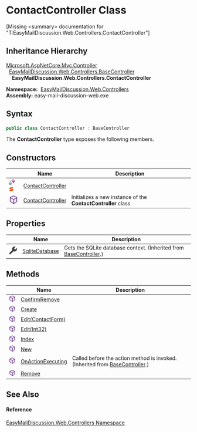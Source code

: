 ContactController Class
=======================

[Missing &lt;summary> documentation for "T:EasyMailDiscussion.Web.Controllers.ContactController"]



Inheritance Hierarchy
---------------------
[Microsoft.AspNetCore.Mvc.Controller][1]  
  [EasyMailDiscussion.Web.Controllers.BaseController][2]  
    **EasyMailDiscussion.Web.Controllers.ContactController**  

  **Namespace:**  [EasyMailDiscussion.Web.Controllers][3]  
  **Assembly:** easy-mail-discussion-web.exe

Syntax
------

```csharp
public class ContactController : BaseController
```

The **ContactController** type exposes the following members.


Constructors
------------

|                                   | Name                   | Description                                                   |
| --------------------------------- | ---------------------- | ------------------------------------------------------------- |
| ![Private method]![Static member] | [ContactController][4] |                                                               |
| ![Public method]                  | [ContactController][5] | Initializes a new instance of the **ContactController** class |


Properties
----------

|                    | Name                | Description                                                             |
| ------------------ | ------------------- | ----------------------------------------------------------------------- |
| ![Public property] | [SqliteDatabase][6] | Gets the SQLite database context. (Inherited from [BaseController][2].) |


Methods
-------

|                  | Name                    | Description                                                                       |
| ---------------- | ----------------------- | --------------------------------------------------------------------------------- |
| ![Public method] | [ConfirmRemove][7]      |                                                                                   |
| ![Public method] | [Create][8]             |                                                                                   |
| ![Public method] | [Edit(ContactForm)][9]  |                                                                                   |
| ![Public method] | [Edit(Int32)][10]       |                                                                                   |
| ![Public method] | [Index][11]             |                                                                                   |
| ![Public method] | [New][12]               |                                                                                   |
| ![Public method] | [OnActionExecuting][13] | Called before the action method is invoked. (Inherited from [BaseController][2].) |
| ![Public method] | [Remove][14]            |                                                                                   |


See Also
--------

#### Reference
[EasyMailDiscussion.Web.Controllers Namespace][3]  

[1]: https://docs.microsoft.com/dotnet/api/microsoft.aspnetcore.mvc.controller
[2]: ../BaseController/README.md
[3]: ../README.md
[4]: _cctor.md
[5]: _ctor.md
[6]: ../BaseController/SqliteDatabase.md
[7]: ConfirmRemove.md
[8]: Create.md
[9]: Edit.md
[10]: Edit_1.md
[11]: Index.md
[12]: New.md
[13]: ../BaseController/OnActionExecuting.md
[14]: Remove.md
[Private method]: ../../icons/privmethod.gif "Private method"
[Static member]: ../../icons/static.gif "Static member"
[Public method]: ../../icons/pubmethod.svg "Public method"
[Public property]: ../../icons/pubproperty.svg "Public property"